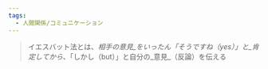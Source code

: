 ```yaml
---
tags:
  - 人間関係/コミュニケーション
---
```

>イエスバット法とは、_相手の意見_をいったん「そうですね（yes）」と_肯定してから_、「しかし（but）」と自分の_意見_（反論）を伝える

